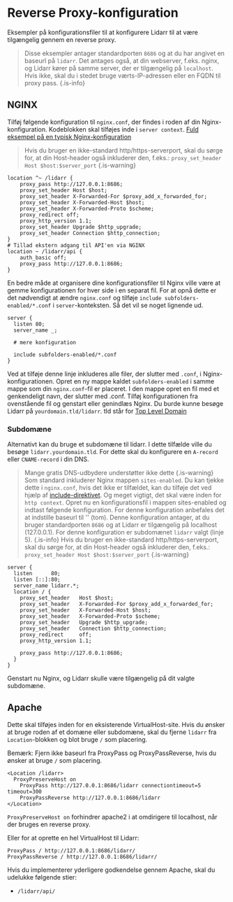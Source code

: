 # Reverse Proxy-konfiguration

Eksempler på konfigurationsfiler til at konfigurere Lidarr til at være tilgængelig gennem en reverse proxy.

> Disse eksempler antager standardporten `8686` og at du har angivet en baseurl på `lidarr`. Det antages også, at din webserver, f.eks. nginx, og Lidarr kører på samme server, der er tilgængelig på `localhost`. Hvis ikke, skal du i stedet bruge værts-IP-adressen eller en FQDN til proxy pass. {.is-info}

## NGINX

Tilføj følgende konfiguration til `nginx.conf`, der findes i roden af din Nginx-konfiguration. Kodeblokken skal tilføjes inde i `server context`. [Fuld eksempel på en typisk Nginx-konfiguration](https://www.nginx.com/resources/wiki/start/topics/examples/full/)

> Hvis du bruger en ikke-standard http/https-serverport, skal du sørge for, at din Host-header også inkluderer den, f.eks.: `proxy_set_header Host $host:$server_port` {.is-warning}

```nginx
location ^~ /lidarr {
    proxy_pass http://127.0.0.1:8686;
    proxy_set_header Host $host;
    proxy_set_header X-Forwarded-For $proxy_add_x_forwarded_for;
    proxy_set_header X-Forwarded-Host $host;
    proxy_set_header X-Forwarded-Proto $scheme;
    proxy_redirect off;
    proxy_http_version 1.1;
    proxy_set_header Upgrade $http_upgrade;
    proxy_set_header Connection $http_connection;
}
# Tillad ekstern adgang til API'en via NGINX
location ~ /lidarr/api {
    auth_basic off;
    proxy_pass http://127.0.0.1:8686;
}
```

En bedre måde at organisere dine konfigurationsfiler til Nginx ville være at gemme konfigurationen for hver side i en separat fil.
For at opnå dette er det nødvendigt at ændre `nginx.conf` og tilføje `include subfolders-enabled/*.conf` i `server`-konteksten. Så det vil se noget lignende ud.

```nginx
server {
  listen 80;
  server_name _;
  
  # mere konfiguration
  
  include subfolders-enabled/*.conf
}
```

Ved at tilføje denne linje inkluderes alle filer, der slutter med `.conf`, i Nginx-konfigurationen. Opret en ny mappe kaldet `subfolders-enabled` i samme mappe som din `nginx.conf`-fil er placeret. I den mappe opret en fil med et genkendeligt navn, der slutter med .conf. Tilføj konfigurationen fra ovenstående fil og genstart eller genindlæs Nginx. Du burde kunne besøge Lidarr på `yourdomain.tld/lidarr`. tld står for [Top Level Domain](https://en.wikipedia.org/wiki/List_of_Internet_top-level_domains)

### Subdomæne

Alternativt kan du bruge et subdomæne til lidarr. I dette tilfælde ville du besøge `lidarr.yourdomain.tld`. For dette skal du konfigurere en `A-record` eller `CNAME-record` i din DNS.
> Mange gratis DNS-udbydere understøtter ikke dette {.is-warning}
Som standard inkluderer Nginx mappen `sites-enabled`. Du kan tjekke dette i `nginx.conf`, hvis det ikke er tilfældet, kan du tilføje det ved hjælp af [include-direktivet](http://nginx.org/en/docs/ngx_core_module.html#include). Og meget vigtigt, det skal være inden for `http context`. Opret nu en konfigurationsfil i mappen sites-enabled og indtast følgende konfiguration.
> For denne konfiguration anbefales det at indstille baseurl til '' (tom). Denne konfiguration antager, at du bruger standardporten `8686` og at Lidarr er tilgængelig på localhost (127.0.0.1). For denne konfiguration er subdomænet `lidarr` valgt (linje 5). {.is-info}
> Hvis du bruger en ikke-standard http/https-serverport, skal du sørge for, at din Host-header også inkluderer den, f.eks.: `proxy_set_header Host $host:$server_port` {.is-warning}

```nginx
server {
  listen      80;
  listen [::]:80;
  server_name lidarr.*;
  location / {
    proxy_set_header   Host $host;
    proxy_set_header   X-Forwarded-For $proxy_add_x_forwarded_for;
    proxy_set_header   X-Forwarded-Host $host;
    proxy_set_header   X-Forwarded-Proto $scheme;
    proxy_set_header   Upgrade $http_upgrade;
    proxy_set_header   Connection $http_connection;
    proxy_redirect     off;
    proxy_http_version 1.1;
    
    proxy_pass http://127.0.0.1:8686;
  }
}
```

Genstart nu Nginx, og Lidarr skulle være tilgængelig på dit valgte subdomæne.

## Apache

Dette skal tilføjes inden for en eksisterende VirtualHost-site. Hvis du ønsker at bruge roden af et domæne eller subdomæne, skal du fjerne `lidarr` fra `Location`-blokken og blot bruge `/` som placering.

Bemærk: Fjern ikke baseurl fra ProxyPass og ProxyPassReverse, hvis du ønsker at bruge `/` som placering.

```none
<Location /lidarr>
  ProxyPreserveHost on
    ProxyPass http://127.0.0.1:8686/lidarr connectiontimeout=5 timeout=300
    ProxyPassReverse http://127.0.0.1:8686/lidarr
</Location>
```

`ProxyPreserveHost on` forhindrer apache2 i at omdirigere til localhost, når der bruges en reverse proxy.

Eller for at oprette en hel VirtualHost til Lidarr:

```none
ProxyPass / http://127.0.0.1:8686/lidarr/
ProxyPassReverse / http://127.0.0.1:8686/lidarr/
```

Hvis du implementerer yderligere godkendelse gennem Apache, skal du udelukke følgende stier:

- `/lidarr/api/`